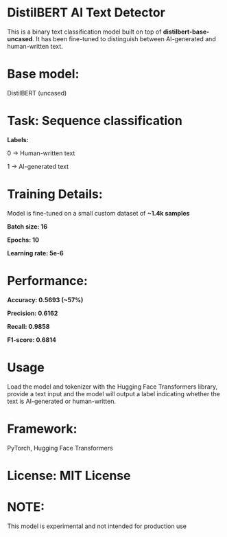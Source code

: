 # DistilBERT AI Text Detector
This is a binary text classification model built on top of **distilbert-base-uncased**. It has been fine-tuned to distinguish between AI-generated and human-written text.


# Base model: 
DistilBERT (uncased)


# Task: Sequence classification

**Labels:**

0 → Human-written text

1 → AI-generated text


# Training Details:

Model is fine-tuned on a small custom dataset of **~1.4k samples**

**Batch size: 16**

**Epochs: 10**

**Learning rate: 5e-6**


# Performance:

**Accuracy: 0.5693 (~57%)**

**Precision: 0.6162**

**Recall: 0.9858**

**F1-score: 0.6814**


# Usage

Load the model and tokenizer with the Hugging Face Transformers library, provide a text input and the model will output a label indicating whether the text is AI-generated or human-written.


# Framework:

PyTorch, Hugging Face Transformers


# License: MIT License


# NOTE: 
This model is experimental and not intended for production use
